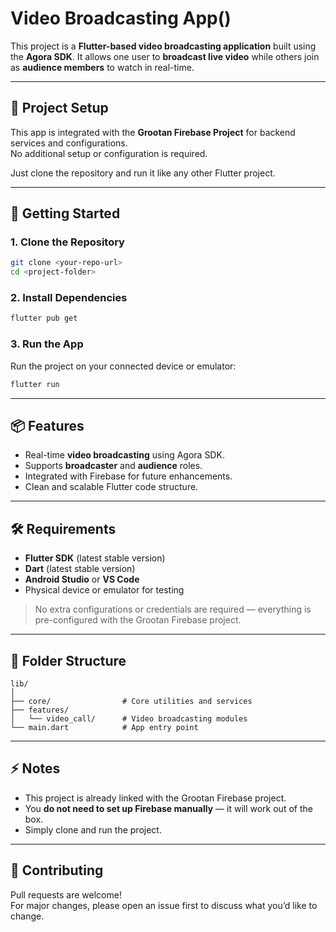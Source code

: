 # Video Broadcasting App()

This project is a **Flutter-based video broadcasting application** built using the **Agora SDK**. It allows one user to **broadcast live video** while others join as **audience members** to watch in real-time.

---

## 🔗 Project Setup
This app is integrated with the **Grootan Firebase Project** for backend services and configurations.  
No additional setup or configuration is required.

Just clone the repository and run it like any other Flutter project.

---

## 🚀 Getting Started

### **1. Clone the Repository**
```bash
git clone <your-repo-url>
cd <project-folder>
```

### **2. Install Dependencies**
```bash
flutter pub get
```

### **3. Run the App**
Run the project on your connected device or emulator:
```bash
flutter run
```

---

## 📦 Features
- Real-time **video broadcasting** using Agora SDK.  
- Supports **broadcaster** and **audience** roles.  
- Integrated with Firebase for future enhancements.  
- Clean and scalable Flutter code structure.

---

## 🛠 Requirements
- **Flutter SDK** (latest stable version)
- **Dart** (latest stable version)
- **Android Studio** or **VS Code**
- Physical device or emulator for testing

> No extra configurations or credentials are required — everything is pre-configured with the Grootan Firebase project.

---

## 📂 Folder Structure
```
lib/
│
├── core/                # Core utilities and services
├── features/
│   └── video_call/      # Video broadcasting modules
└── main.dart            # App entry point
```

---

## ⚡️ Notes
- This project is already linked with the Grootan Firebase project.
- You **do not need to set up Firebase manually** — it will work out of the box.
- Simply clone and run the project.

---

## 🤝 Contributing
Pull requests are welcome!  
For major changes, please open an issue first to discuss what you’d like to change.

